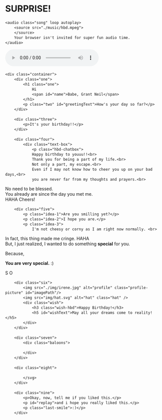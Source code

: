 # SURPRISE!


<html lang="en">

<head>
  <meta charset="UTF-8" />
  <meta name="viewport" content="width=device-width, initial-scale=1.0" />
  <meta http-equiv="X-UA-Compatible" content="ie=edge" />
  <link rel="shortcut icon" type="image/png" href="img/favicon.png" />
  <title>Happy Birthday!!! :)</title>
  <!-- Google Font -->
  <link rel="preconnect" href="https://fonts.googleapis.com">
  <link rel="preconnect" href="https://fonts.gstatic.com" crossorigin>
  <link href="https://fonts.googleapis.com/css2?family=Poppins:wght@300;400&display=swap" rel="stylesheet">
  <!-- My Style -->
  <link rel="stylesheet" href="./style/main.css" />
</head>

<body>

    <audio class="song" loop autoplay>
        <source src="./music/hbd.mpeg">
        </source>
        Your browser isn't invited for super fun audio time.
    </audio>


<audio controls autoplay>
  <source src="https://youtu.be/y2KGVG7TOYk?si=uimFyLNJAFMMMrvT" type="audio/ogg">
  <source src="https://youtu.be/y2KGVG7TOYk?si=uimFyLNJAFMMMrvT.mp3" type="audio/mpeg">
  Your browser does not support the audio element.
</audio>

    <div class="container">
        <div class="one">
            <h1 class="one">
                Hi
                <span id="name">Babe, Grant Neil</span>
            </h1>
            <p class="two" id="greetingText">How's your day so far?</p>
        </div>

        <div class="three">
            <p>It's your birthday!!</p>
        </div>

        <div class="four">
            <div class="text-box">
                <p class="hbd-chatbox">
                Happy birthday to youuu!!<br>
                Thank you for being a part of my life.<br>
                Not only a part, my escape.<br>
                Even if I may not know how to cheer you up on your bad days,<br>
                you are never far from my thoughts and prayers.<br>
No need to be blessed.<br>
You already are since the day you met me.<br>
HAHA Cheers!
                

        <div class="five">
            <p class="idea-1">Are you smilling yet?</p>
            <p class="idea-2">I hope you are.</p>
            <p class="idea-3">
                I'm not cheesy or corny as I am right now normally. <br>
In fact, this thing made me cringe. HAHA <br>
But, I just realized, I wanted to do something
                <strong>special</strong> for you.
            </p>
            <p class="idea-4">Because,</p>
            <p class="idea-5">
                <strong>You are very special.</strong>
                <span>:)</span>
            </p>
            <p class="idea-6">
                <span>S</span>
                <span>O</span>
            </p>
        </div>

        <div class="six">
            <img src="./img/irene.jpg" alt="profile" class="profile-picture" id="imagePath"/>
            <img src="img/hat.svg" alt="hat" class="hat" />
            <div class="wish">
                <h3 class="wish-hbd">Happy Birthday!</h3>
                <h5 id="wishText">May all your dreams come to reality! </h5>
            </div>
        </div>

        <div class="seven">
            <div class="baloons">
                
            </div>
        </div>

        <div class="eight">
            
            </svg>
        </div>

        <div class="nine">
            <p>Okay, now, tell me if you liked this.</p>
            <p id="replay">and i hope you really liked this.</p>
            <p class="last-smile">:)</p>
        </div>
    
